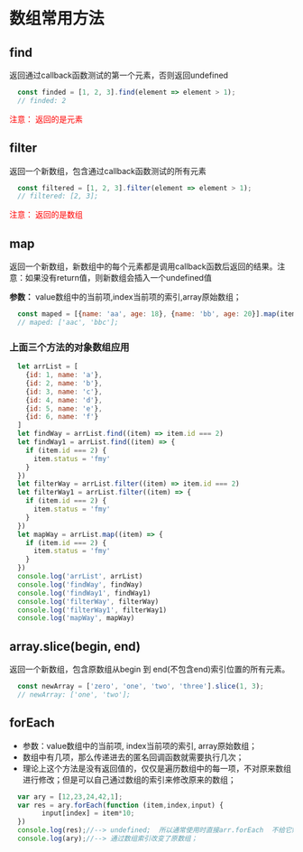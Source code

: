 # 数组常用方法

## find

返回通过callback函数测试的第一个元素，否则返回undefined
```javascript
  const finded = [1, 2, 3].find(element => element > 1);
  // finded: 2
```
<font color="#f00">注意： 返回的是元素</font>

## filter

返回一个新数组，包含通过callback函数测试的所有元素
```javascript
  const filtered = [1, 2, 3].filter(element => element > 1);
  // filtered: [2, 3];
```
<font color="#f00">注意： 返回的是数组</font>

## map

返回一个新数组，新数组中的每个元素都是调用callback函数后返回的结果。注意：如果没有return值，则新数组会插入一个undefined值

**参数：** value数组中的当前项,index当前项的索引,array原始数组；
```javascript
  const maped = [{name: 'aa', age: 18}, {name: 'bb', age: 20}].map(item => item.name + 'c');
  // maped: ['aac', 'bbc'];
```
### 上面三个方法的对象数组应用
```javascript
  let arrList = [
    {id: 1, name: 'a'},
    {id: 2, name: 'b'},
    {id: 3, name: 'c'},
    {id: 4, name: 'd'},
    {id: 5, name: 'e'},
    {id: 6, name: 'f'}
  ]
  let findWay = arrList.find((item) => item.id === 2)
  let findWay1 = arrList.find((item) => {
    if (item.id === 2) {
      item.status = 'fmy'
    }
  })
  let filterWay = arrList.filter((item) => item.id === 2)
  let filterWay1 = arrList.filter((item) => {
    if (item.id === 2) {
      item.status = 'fmy'
    }
  })
  let mapWay = arrList.map((item) => {
    if (item.id === 2) {
      item.status = 'fmy'
    }
  })
  console.log('arrList', arrList)
  console.log('findWay', findWay)
  console.log('findWay1', findWay1)
  console.log('filterWay', filterWay)
  console.log('filterWay1', filterWay1)
  console.log('mapWay', mapWay)
```

## array.slice(begin, end)

返回一个新数组，包含原数组从begin 到 end(不包含end)索引位置的所有元素。
```javascript
  const newArray = ['zero', 'one', 'two', 'three'].slice(1, 3);
  // newArray: ['one', 'two'];
```
## forEach

  * 参数：value数组中的当前项, index当前项的索引, array原始数组；
  * 数组中有几项，那么传递进去的匿名回调函数就需要执行几次；
  * 理论上这个方法是没有返回值的，仅仅是遍历数组中的每一项，不对原来数组进行修改；但是可以自己通过数组的索引来修改原来的数组；
```javascript
  var ary = [12,23,24,42,1];  
  var res = ary.forEach(function (item,index,input) {  
        input[index] = item*10;  
  })  
  console.log(res);//--> undefined;  所以通常使用时直接arr.forEach  不给它赋值变量
  console.log(ary);//--> 通过数组索引改变了原数组； 
```